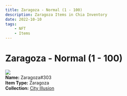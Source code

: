 ```yaml
---
title: Zaragoza - Normal (1 - 100)
description: Zaragoza Items in Chia Inventory
date: 2022-10-10
tags:
    - NFT
    - Items
---
```


# Zaragoza - Normal (1 - 100)
<div class="item_thumbnail">
<img loading="lazy" src="https://4xlj5vjnqmujw4xj6zwzei7jwz2kja5d3rpapz6lnxpmfpwwbi.arweave.net/5dae1S2DKJty6fZtkiP-ptnSkg6PcXgfny23ewr7WCg"><br/>
<div><strong>Name:</strong> Zaragoza#303</div>
<div><strong>Item Type:</strong> Zaragoza</div>
<div><strong>Collection:</strong> <a href="https://www.spacescan.io/xch/nft/collection/col1lend2dcn558km4wcwta4xnkfv3xpcmlp9kyt0m909emvfxechlyqdl5ndg">City Illusion</a></div>
</div>

